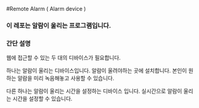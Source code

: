 #Remote Alarm ( Alarm device )


### 이 레포는 알람이 울리는 프로그램입니다.



### 간단 설명

웹에 접근할 수 있는 두 대의 디바이스가 필요합니다.

하나는 알람이 울리는 디바이스입니다.
알람이 울려야하는 곳에 설치합니다.
본인이 원하는 알람을 미리 녹음해놓고 사용할 수 있습니다.

다른 하나는 알람이 울리는 시간을 설정하는 디바이스 입니다.
실시간으로 알람이 울리는 시간을 설정할 수 있습니다.


